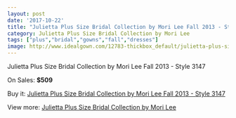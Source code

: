 ```yaml
---
layout: post
date: '2017-10-22'
title: "Julietta Plus Size Bridal Collection by Mori Lee Fall 2013 - Style 3147"
category: Julietta Plus Size Bridal Collection by Mori Lee
tags: ["plus","bridal","gowns","fall","dresses"]
image: http://www.idealgown.com/12783-thickbox_default/julietta-plus-size-bridal-collection-by-mori-lee-fall-2013-style-3147.jpg
---
```

Julietta Plus Size Bridal Collection by Mori Lee Fall 2013 - Style 3147

On Sales: **$509**
<a href="https://www.idealgown.com/en/julietta-plus-size-bridal-collection-by-mori-lee/5154-julietta-plus-size-bridal-collection-by-mori-lee-fall-2013-style-3147.html"><amp-img layout="responsive" width="600" height="600" src="//www.idealgown.com/12783-thickbox_default/julietta-plus-size-bridal-collection-by-mori-lee-fall-2013-style-3147.jpg" alt="Julietta Plus Size Bridal Collection by Mori Lee Fall 2013 - Style 3147 0" /></a>
<a href="https://www.idealgown.com/en/julietta-plus-size-bridal-collection-by-mori-lee/5154-julietta-plus-size-bridal-collection-by-mori-lee-fall-2013-style-3147.html"><amp-img layout="responsive" width="600" height="600" src="//www.idealgown.com/12786-thickbox_default/julietta-plus-size-bridal-collection-by-mori-lee-fall-2013-style-3147.jpg" alt="Julietta Plus Size Bridal Collection by Mori Lee Fall 2013 - Style 3147 1" /></a>
<a href="https://www.idealgown.com/en/julietta-plus-size-bridal-collection-by-mori-lee/5154-julietta-plus-size-bridal-collection-by-mori-lee-fall-2013-style-3147.html"><amp-img layout="responsive" width="600" height="600" src="//www.idealgown.com/12785-thickbox_default/julietta-plus-size-bridal-collection-by-mori-lee-fall-2013-style-3147.jpg" alt="Julietta Plus Size Bridal Collection by Mori Lee Fall 2013 - Style 3147 2" /></a>
<a href="https://www.idealgown.com/en/julietta-plus-size-bridal-collection-by-mori-lee/5154-julietta-plus-size-bridal-collection-by-mori-lee-fall-2013-style-3147.html"><amp-img layout="responsive" width="600" height="600" src="//www.idealgown.com/12784-thickbox_default/julietta-plus-size-bridal-collection-by-mori-lee-fall-2013-style-3147.jpg" alt="Julietta Plus Size Bridal Collection by Mori Lee Fall 2013 - Style 3147 3" /></a>

Buy it: [Julietta Plus Size Bridal Collection by Mori Lee Fall 2013 - Style 3147](https://www.idealgown.com/en/julietta-plus-size-bridal-collection-by-mori-lee/5154-julietta-plus-size-bridal-collection-by-mori-lee-fall-2013-style-3147.html "Julietta Plus Size Bridal Collection by Mori Lee Fall 2013 - Style 3147")

View more: [Julietta Plus Size Bridal Collection by Mori Lee](https://www.idealgown.com/en/67-julietta-plus-size-bridal-collection-by-mori-lee "Julietta Plus Size Bridal Collection by Mori Lee")